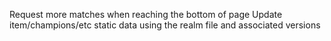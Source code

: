 Request more matches when reaching the bottom of page
Update item/champions/etc static data using the realm file and associated versions

